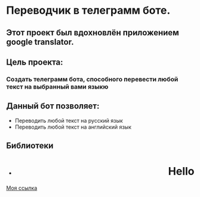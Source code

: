 # Переводчик в телеграмм боте.
## Этот проект был вдохновлён приложением google translator.

## Цель проекта:
### Создать телеграмм бота, способного перевести любой текст на выбранный вами языкю

## Данный бот позволяет:
- Переводить любой текст на русский язык
- Переводить любой текст на английский язык

## Библиотеки
- <h1 align="right">Hello</h1>
<a  href="https://ru.wikipedia.org/wiki/%D0%97%D0%B0%D0%B3%D0%BB%D0%B0%D0%B2%D0%BD%D0%B0%D1%8F_%D1%81%D1%82%D1%80%D0%B0%D0%BD%D0%B8%D1%86%D0%B0" title="Описание ссылки">Моя ссылка</a>
